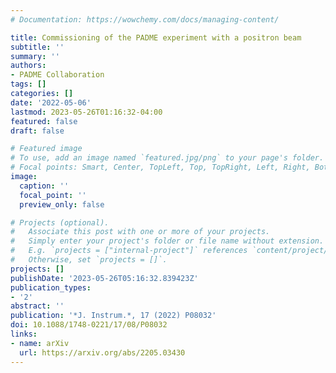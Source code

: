 ```yaml
---
# Documentation: https://wowchemy.com/docs/managing-content/

title: Commissioning of the PADME experiment with a positron beam
subtitle: ''
summary: ''
authors:
- PADME Collaboration
tags: []
categories: []
date: '2022-05-06'
lastmod: 2023-05-26T01:16:32-04:00
featured: false
draft: false

# Featured image
# To use, add an image named `featured.jpg/png` to your page's folder.
# Focal points: Smart, Center, TopLeft, Top, TopRight, Left, Right, BottomLeft, Bottom, BottomRight.
image:
  caption: ''
  focal_point: ''
  preview_only: false

# Projects (optional).
#   Associate this post with one or more of your projects.
#   Simply enter your project's folder or file name without extension.
#   E.g. `projects = ["internal-project"]` references `content/project/deep-learning/index.md`.
#   Otherwise, set `projects = []`.
projects: []
publishDate: '2023-05-26T05:16:32.839423Z'
publication_types:
- '2'
abstract: ''
publication: '*J. Instrum.*, 17 (2022) P08032'
doi: 10.1088/1748-0221/17/08/P08032
links:
- name: arXiv
  url: https://arxiv.org/abs/2205.03430
---
```

